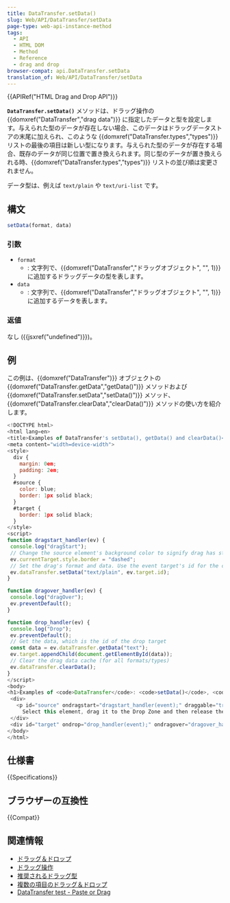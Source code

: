 ```yaml
---
title: DataTransfer.setData()
slug: Web/API/DataTransfer/setData
page-type: web-api-instance-method
tags:
  - API
  - HTML DOM
  - Method
  - Reference
  - drag and drop
browser-compat: api.DataTransfer.setData
translation_of: Web/API/DataTransfer/setData
---
```

{{APIRef("HTML Drag and Drop API")}}

**`DataTransfer.setData()`** メソッドは、ドラッグ操作の {{domxref("DataTransfer","drag data")}} に指定したデータと型を設定します。与えられた型のデータが存在しない場合、このデータはドラッグデータストアの末尾に加えられ、このような {{domxref("DataTransfer.types","types")}} リストの最後の項目は新しい型になります。与えられた型のデータが存在する場合、既存のデータが同じ位置で置き換えられます。同じ型のデータが置き換えられる時、{{domxref("DataTransfer.types","types")}} リストの並び順は変更されません。

データ型は、例えば `text/plain` や `text/uri-list` です。

## 構文

```js
setData(format, data)
```

### 引数

- `format`
  - : 文字列で、{{domxref("DataTransfer","ドラッグオブジェクト", "", 1)}}に追加するドラッグデータの型を表します。
- `data`
  - : 文字列で、{{domxref("DataTransfer","ドラッグオブジェクト", "", 1)}}に追加するデータを表します。

### 返値

なし ({{jsxref("undefined")}})。

## 例

この例は、{{domxref("DataTransfer")}} オブジェクトの {{domxref("DataTransfer.getData","getData()")}} メソッドおよび {{domxref("DataTransfer.setData","setData()")}} メソッド、{{domxref("DataTransfer.clearData","clearData()")}} メソッドの使い方を紹介します。

```js
<!DOCTYPE html>
<html lang=en>
<title>Examples of DataTransfer's setData(), getData() and clearData()</title>
<meta content="width=device-width">
<style>
  div {
    margin: 0em;
    padding: 2em;
  }
  #source {
    color: blue;
    border: 1px solid black;
  }
  #target {
    border: 1px solid black;
  }
</style>
<script>
function dragstart_handler(ev) {
 console.log("dragStart");
 // Change the source element's background color to signify drag has started
 ev.currentTarget.style.border = "dashed";
 // Set the drag's format and data. Use the event target's id for the data
 ev.dataTransfer.setData("text/plain", ev.target.id);
}

function dragover_handler(ev) {
 console.log("dragOver");
 ev.preventDefault();
}

function drop_handler(ev) {
 console.log("Drop");
 ev.preventDefault();
 // Get the data, which is the id of the drop target
 const data = ev.dataTransfer.getData("text");
 ev.target.appendChild(document.getElementById(data));
 // Clear the drag data cache (for all formats/types)
 ev.dataTransfer.clearData();
}
</script>
<body>
<h1>Examples of <code>DataTransfer</code>: <code>setData()</code>, <code>getData()</code>, <code>clearData()</code></h1>
 <div>
   <p id="source" ondragstart="dragstart_handler(event);" draggable="true">
     Select this element, drag it to the Drop Zone and then release the selection to move the element.</p>
 </div>
 <div id="target" ondrop="drop_handler(event);" ondragover="dragover_handler(event);">Drop Zone</div>
</body>
</html>
```

## 仕様書

{{Specifications}}

## ブラウザーの互換性

{{Compat}}

## 関連情報

- [ドラッグ＆ドロップ](/ja/docs/Web/API/HTML_Drag_and_Drop_API)
- [ドラッグ操作](/ja/docs/Web/API/HTML_Drag_and_Drop_API/Drag_operations)
- [推奨されるドラッグ型](/ja/docs/Web/API/HTML_Drag_and_Drop_API/Recommended_drag_types)
- [複数の項目のドラッグ＆ドロップ](/ja/docs/Web/API/HTML_Drag_and_Drop_API/Multiple_items)
- [DataTransfer test - Paste or Drag](https://codepen.io/tech_query/pen/MqGgap)
